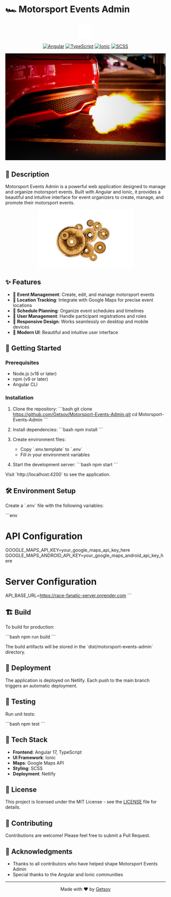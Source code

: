 # 🏎️ Motorsport Events Admin

<div align="center">

![Motorsport Events Admin](src/assets/images/app-logo.png)

[![Angular](https://img.shields.io/badge/Angular-DD0031?style=for-the-badge&logo=angular&logoColor=white)](https://angular.io/)
[![TypeScript](https://img.shields.io/badge/TypeScript-007ACC?style=for-the-badge&logo=typescript&logoColor=white)](https://www.typescriptlang.org/)
[![Ionic](https://img.shields.io/badge/Ionic-3880FF?style=for-the-badge&logo=ionic&logoColor=white)](https://ionicframework.com/)
[![SCSS](https://img.shields.io/badge/SCSS-CC6699?style=for-the-badge&logo=sass&logoColor=white)](https://sass-lang.com/)

<img src="src/assets/images/hero-car.png" alt="Hero Car" width="600"/>

</div>

## 📝 Description

Motorsport Events Admin is a powerful web application designed to manage and organize motorsport events. Built with Angular and Ionic, it provides a beautiful and intuitive interface for event organizers to create, manage, and promote their motorsport events.

<div align="center">
<img src="src/assets/images/hero-wheels.png" alt="Hero Wheels" width="300"/>
</div>

## ✨ Features

- 🏁 **Event Management**: Create, edit, and manage motorsport events
- 📍 **Location Tracking**: Integrate with Google Maps for precise event locations
- 📅 **Schedule Planning**: Organize event schedules and timelines
- 👥 **User Management**: Handle participant registrations and roles
- 📱 **Responsive Design**: Works seamlessly on desktop and mobile devices
- 🎨 **Modern UI**: Beautiful and intuitive user interface

## 🚀 Getting Started

### Prerequisites

- Node.js (v18 or later)
- npm (v9 or later)
- Angular CLI

### Installation

1. Clone the repository:
   \`\`\`bash
   git clone https://github.com/Getsov/Motorsport-Events-Admin.git
   cd Motorsport-Events-Admin
   \`\`\`

2. Install dependencies:
   \`\`\`bash
   npm install
   \`\`\`

3. Create environment files:

   - Copy \`.env.template\` to \`.env\`
   - Fill in your environment variables

4. Start the development server:
   \`\`\`bash
   npm start
   \`\`\`

Visit \`http://localhost:4200\` to see the application.

## 🛠️ Environment Setup

Create a \`.env\` file with the following variables:

\`\`\`env

# API Configuration

GOOGLE_MAPS_API_KEY=your_google_maps_api_key_here
GOOGLE_MAPS_ANDROID_API_KEY=your_google_maps_android_api_key_here

# Server Configuration

API_BASE_URL=https://race-fanatic-server.onrender.com
\`\`\`

## 🏗️ Build

To build for production:

\`\`\`bash
npm run build
\`\`\`

The build artifacts will be stored in the \`dist/motorsport-events-admin\` directory.

## 📱 Deployment

The application is deployed on Netlify. Each push to the main branch triggers an automatic deployment.

## 🧪 Testing

Run unit tests:

\`\`\`bash
npm test
\`\`\`

## 🎨 Tech Stack

- **Frontend**: Angular 17, TypeScript
- **UI Framework**: Ionic
- **Maps**: Google Maps API
- **Styling**: SCSS
- **Deployment**: Netlify

## 📄 License

This project is licensed under the MIT License - see the [LICENSE](LICENSE) file for details.

## 👥 Contributing

Contributions are welcome! Please feel free to submit a Pull Request.

## 🙏 Acknowledgments

- Thanks to all contributors who have helped shape Motorsport Events Admin
- Special thanks to the Angular and Ionic communities

---

<div align="center">

Made with ❤️ by [Getsov](https://github.com/Getsov)

</div>
